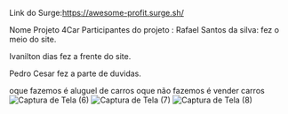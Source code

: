 Link do Surge:https://awesome-profit.surge.sh/

Nome Projeto 4Car 
Participantes do projeto :
Rafael Santos da silva: fez o meio do site.

Ivanilton dias fez a frente do site.

Pedro Cesar fez a parte de duvidas.


oque fazemos é aluguel de carros 
oque não fazemos é vender carros
![Captura de Tela (6)](https://user-images.githubusercontent.com/98034191/163888003-4b3f6a80-56b9-4d6a-b8a7-ef3412d379a0.png)
![Captura de Tela (7)](https://user-images.githubusercontent.com/98034191/163888018-2411386d-1277-4cc5-9f7b-770279baf9de.png)
![Captura de Tela (8)](https://user-images.githubusercontent.com/98034191/163888030-74cf2fc1-b1c7-45c0-bf20-9dd13b684cb4.png)





